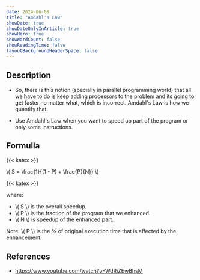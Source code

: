 ```yaml
---
date: 2024-06-08
title: "Amdahl's Law"
showDate: true
showDateOnlyInArticle: true
showHero: true
showWordCount: false
showReadingTime: false
layoutBackgroundHeaderSpace: false
---
```


## Description

- So, there is this notion (specially in parallel programming world) that all we have
  to do is keep adding processors to the problem and its going to get faster no matter
  what, which is incorrect. Amdahl's Law is how we quantify that.

- Use Amdahl's Law when you want to speed up part of the program or only some
  instructions.

## Formulla

{{< katex >}}

\\( S = \frac{1}{(1 - P) + \frac{P}{N}} \\)

{{< katex >}}

where:

- \\( S \\) is the overall speedup.
- \\( P \\) is the fraction of the program that we enhanced.
- \\( N \\) is speedup of the enhanced part.

Note: \\( P \\) is the % of original execution time that is affected by the enhancement.

## References

- https://www.youtube.com/watch?v=WdRiZEwBhsM
